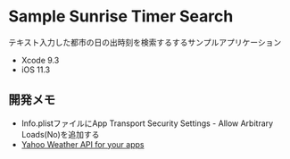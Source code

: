 # Sample Sunrise Timer Search

テキスト入力した都市の日の出時刻を検索するするサンプルアプリケーション

* Xcode 9.3
* iOS 11.3

## 開発メモ  

* Info.plistファイルにApp Transport Security Settings - Allow Arbitrary Loads(No)を追加する
* [Yahoo Weather API for your apps](https://developer.yahoo.com/weather/)

